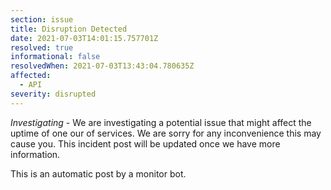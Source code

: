 ```yaml
---
section: issue
title: Disruption Detected
date: 2021-07-03T14:01:15.757701Z
resolved: true
informational: false
resolvedWhen: 2021-07-03T13:43:04.780635Z
affected:
  - API
severity: disrupted
---
```

*Investigating* - We are investigating a potential issue that might affect the uptime of one our of services. We are sorry for any inconvenience this may cause you. This incident post will be updated once we have more information.

This is an automatic post by a monitor bot.
        